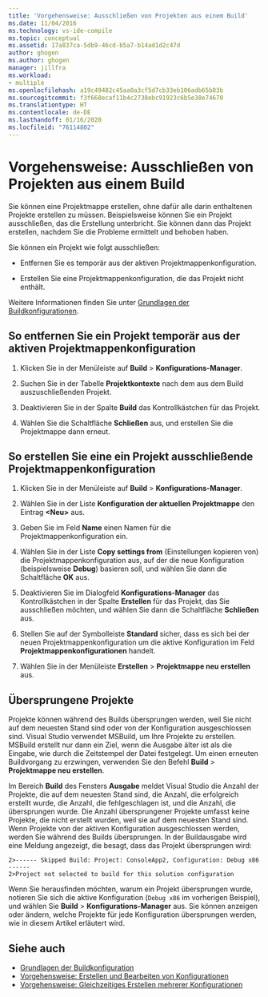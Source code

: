 ```yaml
---
title: 'Vorgehensweise: Ausschließen von Projekten aus einem Build'
ms.date: 11/04/2016
ms.technology: vs-ide-compile
ms.topic: conceptual
ms.assetid: 17a837ca-5db9-46cd-b5a7-b14ad1d2c47d
author: ghogen
ms.author: ghogen
manager: jillfra
ms.workload:
- multiple
ms.openlocfilehash: a19c49482c45aa0a3cf5d7cb33eb106adb65b83b
ms.sourcegitcommit: f3f668ecaf11b4c2738ebc91923c6b5e38e74670
ms.translationtype: HT
ms.contentlocale: de-DE
ms.lasthandoff: 01/16/2020
ms.locfileid: "76114802"
---
```

# <a name="how-to-exclude-projects-from-a-build"></a>Vorgehensweise: Ausschließen von Projekten aus einem Build

Sie können eine Projektmappe erstellen, ohne dafür alle darin enthaltenen Projekte erstellen zu müssen. Beispielsweise können Sie ein Projekt ausschließen, das die Erstellung unterbricht. Sie können dann das Projekt erstellen, nachdem Sie die Probleme ermittelt und behoben haben.

Sie können ein Projekt wie folgt ausschließen:

- Entfernen Sie es temporär aus der aktiven Projektmappenkonfiguration.

- Erstellen Sie eine Projektmappenkonfiguration, die das Projekt nicht enthält.

Weitere Informationen finden Sie unter [Grundlagen der Buildkonfigurationen](../ide/understanding-build-configurations.md).

## <a name="to-temporarily-remove-a-project-from-the-active-solution-configuration"></a>So entfernen Sie ein Projekt temporär aus der aktiven Projektmappenkonfiguration

1. Klicken Sie in der Menüleiste auf **Build** > **Konfigurations-Manager**.

2. Suchen Sie in der Tabelle **Projektkontexte** nach dem aus dem Build auszuschließenden Projekt.

3. Deaktivieren Sie in der Spalte **Build** das Kontrollkästchen für das Projekt.

4. Wählen Sie die Schaltfläche **Schließen** aus, und erstellen Sie die Projektmappe dann erneut.

## <a name="to-create-a-solution-configuration-that-excludes-a-project"></a>So erstellen Sie eine ein Projekt ausschließende Projektmappenkonfiguration

1. Klicken Sie in der Menüleiste auf **Build** > **Konfigurations-Manager**.

2. Wählen Sie in der Liste **Konfiguration der aktuellen Projektmappe** den Eintrag **\<Neu>** aus.

3. Geben Sie im Feld **Name** einen Namen für die Projektmappenkonfiguration ein.

4. Wählen Sie in der Liste **Copy settings from** (Einstellungen kopieren von) die Projektmappenkonfiguration aus, auf der die neue Konfiguration (beispielsweise **Debug**) basieren soll, und wählen Sie dann die Schaltfläche **OK** aus.

5. Deaktivieren Sie im Dialogfeld **Konfigurations-Manager** das Kontrollkästchen in der Spalte **Erstellen** für das Projekt, das Sie ausschließen möchten, und wählen Sie dann die Schaltfläche **Schließen** aus.

6. Stellen Sie auf der Symbolleiste **Standard** sicher, dass es sich bei der neuen Projektmappenkonfiguration um die aktive Konfiguration im Feld **Projektmappenkonfigurationen** handelt.

7. Wählen Sie in der Menüleiste **Erstellen** > **Projektmappe neu erstellen** aus.

## <a name="skipped-projects"></a>Übersprungene Projekte

Projekte können während des Builds übersprungen werden, weil Sie nicht auf dem neuesten Stand sind oder von der Konfiguration ausgeschlossen sind. Visual Studio verwendet MSBuild, um Ihre Projekte zu erstellen. MSBuild erstellt nur dann ein Ziel, wenn die Ausgabe älter ist als die Eingabe, wie durch die Zeitstempel der Datei festgelegt. Um einen erneuten Buildvorgang zu erzwingen, verwenden Sie den Befehl **Build** > **Projektmappe neu erstellen**.

Im Bereich **Build** des Fensters **Ausgabe** meldet Visual Studio die Anzahl der Projekte, die auf dem neuesten Stand sind, die Anzahl, die erfolgreich erstellt wurde, die Anzahl, die fehlgeschlagen ist, und die Anzahl, die übersprungen wurde. Die Anzahl übersprungener Projekte umfasst keine Projekte, die nicht erstellt wurden, weil sie auf dem neuesten Stand sind. Wenn Projekte von der aktiven Konfiguration ausgeschlossen werden, werden Sie während des Builds übersprungen. In der Buildausgabe wird eine Meldung angezeigt, die besagt, dass das Projekt übersprungen wird:

```output
2>------ Skipped Build: Project: ConsoleApp2, Configuration: Debug x86 ------
2>Project not selected to build for this solution configuration
```

Wenn Sie herausfinden möchten, warum ein Projekt übersprungen wurde, notieren Sie sich die aktive Konfiguration (`Debug x86` im vorherigen Beispiel), und wählen Sie **Build** > **Konfigurations-Manager** aus. Sie können anzeigen oder ändern, welche Projekte für jede Konfiguration übersprungen werden, wie in diesem Artikel erläutert wird.

## <a name="see-also"></a>Siehe auch

- [Grundlagen der Buildkonfiguration](../ide/understanding-build-configurations.md)
- [Vorgehensweise: Erstellen und Bearbeiten von Konfigurationen](../ide/how-to-create-and-edit-configurations.md)
- [Vorgehensweise: Gleichzeitiges Erstellen mehrerer Konfigurationen](../ide/how-to-build-multiple-configurations-simultaneously.md)
